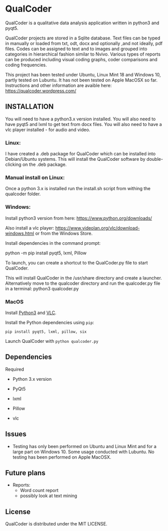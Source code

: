 # QualCoder
QualCoder is a qualitative data analysis application written in python3 and pyqt5.

QualCoder projects are stored in a Sqlite database. Text files can be typed in manually or loaded from txt, odt, docx and optionally ,and not ideally, pdf files. Codes can be assigned to text and to images and grouped into categories in hierarchical fashion similar to Nvivo. Various types of reports can be produced including visual coding graphs, coder comparisons and coding frequencies.

This project has been tested under Ubuntu, Linux Mint 18 and Windows 10, partly tested on Lubuntu. It has not been tested on Apple MacOSX so far.
Instructions and other information are avaible here: https://qualcoder.wordpress.com/

## INSTALLATION
You will need to have a python3.x version installed.
You will also need to have pyqt5 and lxml to get text from docx files.
You will also need to have a vlc player installed - for audio and video.

### Linux:

I have created a .deb package for QualCoder which can be installed into Debian/Ubuntu systems. This will install the QualCoder software by double-clicking on the .deb package.

### Manual install on Linux:

Once a python 3.x is installed run the install.sh script from withing the qualcoder folder.

### Windows: 

Install python3 version from here: https://www.python.org/downloads/

Also install a vlc player: https://www.videolan.org/vlc/download-windows.html or from the Windows Store.

Install dependencies in the command prompt:

python -m pip install pyqt5, lxml, Pillow

To launch, you can create a shortcut to the QualCoder.py file to start QualCoder.

This will install QualCoder in the /usr/share directory and create a launcher. Alternatively move to the qualcoder directory and run the qualcoder.py file in a terminal: python3 qualcoder.py

### MacOS

Install [Python3](https://www.python.org/downloads/) and [VLC](https://www.videolan.org/vlc/).

Install the Python dependencies using `pip`:

`pip install pyqt5, lxml, pillow, six`

Launch QualCoder with `python qualcoder.py`

## Dependencies
Required

* Python 3.x version

* PyQt5

* lxml

* Pillow

* vlc

## Issues
* Testing has only been performed on Ubuntu and Linux Mint and for a large part on Windows 10. Some usage conducted with Lubuntu. No testing has been performed on Apple MacOSX.

## Future plans
* Reports:
    * Word count report
    * possibly look at text mining

## License
QualCoder is distributed under the MIT LICENSE.

